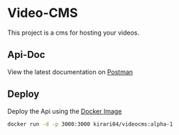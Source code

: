 # Video-CMS
This project is a cms for hosting your videos.

## Api-Doc

View the latest documentation on [Postman](https://documenter.getpostman.com/view/15650779/2s93CPrY2w)

## Deploy

Deploy the Api using the [Docker Image](https://hub.docker.com/r/kirari04/videocms)

```bash
docker run -d -p 3000:3000 kirari04/videocms:alpha-1
```